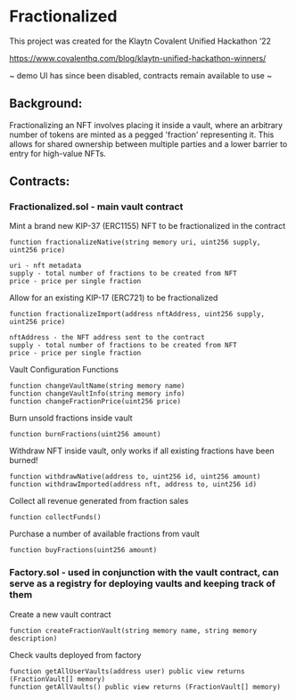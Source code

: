 # Fractionalized

This project was created for the Klaytn Covalent Unified Hackathon ’22 

https://www.covalenthq.com/blog/klaytn-unified-hackathon-winners/

~ demo UI has since been disabled, contracts remain available to use ~

## Background: 

Fractionalizing an NFT involves placing it inside a vault, where an arbitrary number of tokens are minted as a pegged 'fraction' representing it. This allows for shared ownership between multiple parties and a lower barrier to entry for high-value NFTs.

## Contracts:  

### Fractionalized.sol - main vault contract  

Mint a brand new KIP-37 (ERC1155) NFT to be fractionalized in the contract
```
function fractionalizeNative(string memory uri, uint256 supply, uint256 price)

uri - nft metadata 
supply - total number of fractions to be created from NFT
price - price per single fraction
```
Allow for an existing KIP-17 (ERC721) to be fractionalized
```
function fractionalizeImport(address nftAddress, uint256 supply, uint256 price)

nftAddress - the NFT address sent to the contract 
supply - total number of fractions to be created from NFT
price - price per single fraction
```
Vault Configuration Functions
```
function changeVaultName(string memory name)
function changeVaultInfo(string memory info)
function changeFractionPrice(uint256 price)
```
Burn unsold fractions inside vault 
```
function burnFractions(uint256 amount)
```
Withdraw NFT inside vault, only works if all existing fractions have been burned!
```
function withdrawNative(address to, uint256 id, uint256 amount)
function withdrawImported(address nft, address to, uint256 id)
```
Collect all revenue generated from fraction sales
```
function collectFunds() 
```
Purchase a number of available fractions from vault 
```
function buyFractions(uint256 amount) 
```

### Factory.sol - used in conjunction with the vault contract, can serve as a registry for deploying vaults and keeping track of them 

Create a new vault contract
```
function createFractionVault(string memory name, string memory description)
```
Check vaults deployed from factory  
```
function getAllUserVaults(address user) public view returns (FractionVault[] memory)
function getAllVaults() public view returns (FractionVault[] memory)
```
